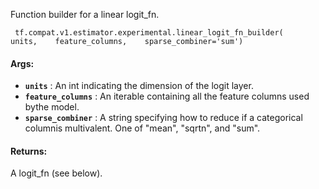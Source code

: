 Function builder for a linear logit_fn.

```
 tf.compat.v1.estimator.experimental.linear_logit_fn_builder(    units,    feature_columns,    sparse_combiner='sum') 
```

#### Args:
- **`units`** : An int indicating the dimension of the logit layer.
- **`feature_columns`** : An iterable containing all the feature columns used bythe model.
- **`sparse_combiner`** : A string specifying how to reduce if a categorical columnis multivalent.  One of "mean", "sqrtn", and "sum".


#### Returns:
A logit_fn (see below).


